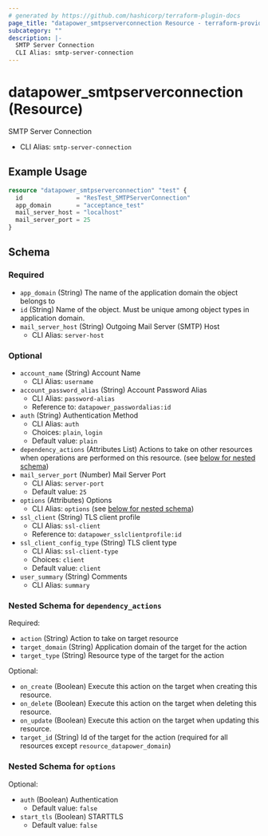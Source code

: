 ```yaml
---
# generated by https://github.com/hashicorp/terraform-plugin-docs
page_title: "datapower_smtpserverconnection Resource - terraform-provider-datapower"
subcategory: ""
description: |-
  SMTP Server Connection
  CLI Alias: smtp-server-connection
---
```


# datapower_smtpserverconnection (Resource)

SMTP Server Connection
  - CLI Alias: `smtp-server-connection`

## Example Usage

```terraform
resource "datapower_smtpserverconnection" "test" {
  id               = "ResTest_SMTPServerConnection"
  app_domain       = "acceptance_test"
  mail_server_host = "localhost"
  mail_server_port = 25
}
```

<!-- schema generated by tfplugindocs -->
## Schema

### Required

- `app_domain` (String) The name of the application domain the object belongs to
- `id` (String) Name of the object. Must be unique among object types in application domain.
- `mail_server_host` (String) Outgoing Mail Server (SMTP) Host
  - CLI Alias: `server-host`

### Optional

- `account_name` (String) Account Name
  - CLI Alias: `username`
- `account_password_alias` (String) Account Password Alias
  - CLI Alias: `password-alias`
  - Reference to: `datapower_passwordalias:id`
- `auth` (String) Authentication Method
  - CLI Alias: `auth`
  - Choices: `plain`, `login`
  - Default value: `plain`
- `dependency_actions` (Attributes List) Actions to take on other resources when operations are performed on this resource. (see [below for nested schema](#nestedatt--dependency_actions))
- `mail_server_port` (Number) Mail Server Port
  - CLI Alias: `server-port`
  - Default value: `25`
- `options` (Attributes) Options
  - CLI Alias: `options` (see [below for nested schema](#nestedatt--options))
- `ssl_client` (String) TLS client profile
  - CLI Alias: `ssl-client`
  - Reference to: `datapower_sslclientprofile:id`
- `ssl_client_config_type` (String) TLS client type
  - CLI Alias: `ssl-client-type`
  - Choices: `client`
  - Default value: `client`
- `user_summary` (String) Comments
  - CLI Alias: `summary`

<a id="nestedatt--dependency_actions"></a>
### Nested Schema for `dependency_actions`

Required:

- `action` (String) Action to take on target resource
- `target_domain` (String) Application domain of the target for the action
- `target_type` (String) Resource type of the target for the action

Optional:

- `on_create` (Boolean) Execute this action on the target when creating this resource.
- `on_delete` (Boolean) Execute this action on the target when deleting this resource.
- `on_update` (Boolean) Execute this action on the target when updating this resource.
- `target_id` (String) Id of the target for the action (required for all resources except `resource_datapower_domain`)


<a id="nestedatt--options"></a>
### Nested Schema for `options`

Optional:

- `auth` (Boolean) Authentication
  - Default value: `false`
- `start_tls` (Boolean) STARTTLS
  - Default value: `false`
